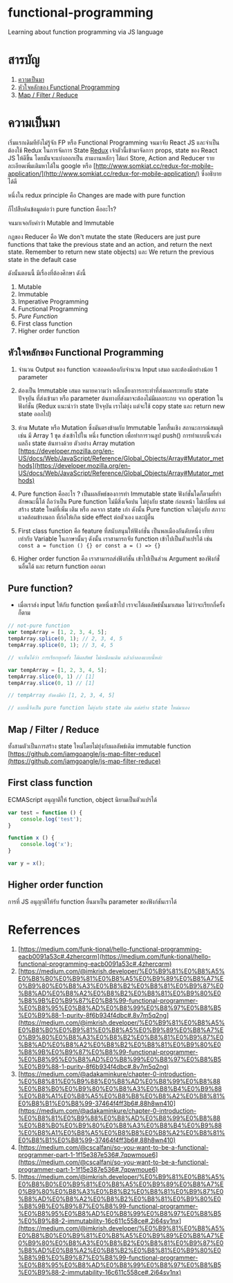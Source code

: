 # functional-programming
Learning about function programming via JS language

# สารบัญ
1. [ความเป็นมา](https://github.com/iamgoangle/functional-programming#ความเป็นมา)
2. [หัวใจหลักของ Functional Programming](https://github.com/iamgoangle/functional-programming#หัวใจหลักของ-functional-programming)
3. [Map / Filter / Reduce](https://github.com/iamgoangle/functional-programming#map--filter--reduce)

# ความเป็นมา

เริ่มแรกเดิมทียังไม่รู้จัก FP หรือ Functional Programming จนมาจับ React JS และจำเป็นต้องใช้ Redux ในการจัดการ State
[Redux](http://redux.js.org/) เจ้าตัวนี้เข้ามาจัดการ props, state ของ React JS ให้ดีขึ้น โดยมันจะแบ่งออกเป็น สามงานหลักๆ ได้แก่ Store, Action and Reducer รายละเอียดเพิ่มเติมหาได้ใน google หรือ [http://www.somkiat.cc/redux-for-mobile-application/](http://www.somkiat.cc/redux-for-mobile-application/) ซึ่งอธิบายได้ดี

หนึ่งใน redux principle คือ Changes are made with pure function

ก็ไปสืบค้นข้อมูลต่อว่า pure function คืออะไร?

จนมาเจอกับคำว่า Mutable and Immutable

กฏของ Reducer คือ We don't mutate the state (Reducers are just pure functions that take the previous state and an action, and return the next state. Remember to return new state objects) และ We return the previous state in the default case

ดังนั้นตอนนี้ มีเรื่องที่ต้องศึกษา ดังนี้

1. Mutable
2. Immutable
3. Imperative Programming
4. Functional Programming
5. *Pure Function*
6. First class function
7. Higher order function

## หัวใจหลักของ Functional Programming
1. จำนวน Output ของ function จะสอดคล้องกับจำนวน Input เสมอ และต้องมีอย่างน้อย 1 parameter

2. ต้องเป็น Immutable เสมอ หมายความว่า หลีกเลี่ยงการกระทำที่ส่งผลกระทบกับ state ปัจจุบัน ที่ส่งเข้ามา หรือ parameter ต้นทางที่ส่งมาจะต้องไม่มีผลกระกบ จาก operation ในฟังก์ชั่น (Redux แนะนำว่า state ปัจจุบัน เราไม่ยุ่ง แต่จะใช้ copy state และ return new state ออกไป)

3. ห้าม Mutate หรือ Mutation ซึ่งมันตรงข้ามกับ Immutable โดยสิ้นเชิง สถานะการณ์สมมุติ เช่น มี Array 1 ชุด ส่งเข้าไปใน หนึ่ง function เพื่อทำการวนลูป push() การทำแบบนี้จะส่งผลถึง state ต้นทางด้วย ตัวอย่าง Array mutation [https://developer.mozilla.org/en-US/docs/Web/JavaScript/Reference/Global_Objects/Array#Mutator_methods](https://developer.mozilla.org/en-US/docs/Web/JavaScript/Reference/Global_Objects/Array#Mutator_methods)
4. Pure function คืออะไร ? เป็นผลลัพธ์ของการทำ Immutable state ฟังก์ชั่นใดก็ตามที่ทำลักษณะนี้ได้ ถือว่าเป็น Pure function ไม่มีสิ่งเจือปน ไม่ยุ่งกับ state ก่อนหน้า ไม่เปลี่ยน แต่สร้าง state ใหม่ที่เพิ่ม เติม หรือ ลดจาก state เก่า ดังนั้น Pure function จะไม่ยุ่งกับ สภาวะแวดล้อมข้างนอก ที่ก่อให้เกิด side effect ต่อตัวเอง และผู้อื่น
5. First class function คือ feature ที่สนับสนุนให้ฟังก์ชั่น เป็นพลเมืองอันดับหนึ่ง เทียบเท่ากับ Variable ในภาษานั้นๆ ดังนั้น เราสามารถจับ function เข้าไปเป็นตัวแปรได้ เช่น `const a = function () {} or const a = () => {}`
6. Higher order function คือ เราสามารถส่งฟังก์ชั่น เข้าไปเป็นส่วน Argument ของฟังก์ชั่นอื่นได้ และ return function ออกมา

## Pure function?
- เมื่อเราส่ง input ให้กับ function ชุดหนึ่งเข้าไป เราจะได้ผลลัพธ์นั้นมาเสมอ ไม่ว่าจะเรียกกี่ครั้งก็ตาม
```javascript
// not-pure function
var tempArray = [1, 2, 3, 4, 5];
tempArray.splice(0, 1); // 2, 3, 4, 5
tempArray.splice(0, 1); // 3, 4, 5

// จะเห็นได้ว่า การเรียกทุกครั้ง ได้ผลลัพธ์ ไม่เหมือนเดิม แล้วถ้าลองแบบนี้หล่ะ

var tempArray = [1, 2, 3, 4, 5];
tempArray.slice(0, 1) // [1]
tempArray.slice(0, 1) // [1]

// tempArray ยังคงมีค่า [1, 2, 3, 4, 5]

// แบบนี้จึงเป็น pure function ไม่ยุ่งกับ state เดิม แต่สร้าง state ใหม่มาเอง
```

## Map / Filter / Reduce
ทั้งสามตัวเป็นการสร้าง state ใหม่โดยไม่ยุ่งกับผลลัพธ์เดิม immutable function
[https://github.com/iamgoangle/js-map-filter-reduce](https://github.com/iamgoangle/js-map-filter-reduce)

## First class function
ECMAScript อนุญาติให้ function, object นิยามเป็นตัวแปรได้

```javascript
var test = function () {
	console.log('test');
}

function x () {
	console.log('x');
}

var y = x();
```

## Higher order function
การที่ JS อนุญาติให้รับ function อื่นมาเป็น parameter ของฟังก์ชันเราได้


# Referrences
1. [https://medium.com/funk-tional/hello-functional-programming-eacb0091a53c#.4zhercqrm](https://medium.com/funk-tional/hello-functional-programming-eacb0091a53c#.4zhercqrm)
2. [https://medium.com/@imkrish.developer/%E0%B9%81%E0%B8%A5%E0%B8%B0%E0%B9%81%E0%B8%A5%E0%B9%89%E0%B8%A7%E0%B9%80%E0%B8%A3%E0%B8%B2%E0%B8%81%E0%B9%87%E0%B8%AD%E0%B8%A2%E0%B8%B2%E0%B8%81%E0%B9%80%E0%B8%9B%E0%B9%87%E0%B8%99-functional-programmer-%E0%B8%95%E0%B8%AD%E0%B8%99%E0%B8%97%E0%B8%B5%E0%B9%88-1-purity-8f6b934f4dbc#.8v7m5q2ng](https://medium.com/@imkrish.developer/%E0%B9%81%E0%B8%A5%E0%B8%B0%E0%B9%81%E0%B8%A5%E0%B9%89%E0%B8%A7%E0%B9%80%E0%B8%A3%E0%B8%B2%E0%B8%81%E0%B9%87%E0%B8%AD%E0%B8%A2%E0%B8%B2%E0%B8%81%E0%B9%80%E0%B8%9B%E0%B9%87%E0%B8%99-functional-programmer-%E0%B8%95%E0%B8%AD%E0%B8%99%E0%B8%97%E0%B8%B5%E0%B9%88-1-purity-8f6b934f4dbc#.8v7m5q2ng)
3. [https://medium.com/@adakaminkure/chapter-0-introduction-%E0%B8%81%E0%B9%88%E0%B8%AD%E0%B8%99%E0%B8%88%E0%B8%B0%E0%B9%80%E0%B8%A3%E0%B8%B4%E0%B9%88%E0%B8%A1%E0%B8%A5%E0%B8%B8%E0%B8%A2%E0%B8%81%E0%B8%B1%E0%B8%99-37464f4ff3b6#.88h8wn410](https://medium.com/@adakaminkure/chapter-0-introduction-%E0%B8%81%E0%B9%88%E0%B8%AD%E0%B8%99%E0%B8%88%E0%B8%B0%E0%B9%80%E0%B8%A3%E0%B8%B4%E0%B9%88%E0%B8%A1%E0%B8%A5%E0%B8%B8%E0%B8%A2%E0%B8%81%E0%B8%B1%E0%B8%99-37464f4ff3b6#.88h8wn410)
4. [https://medium.com/@cscalfani/so-you-want-to-be-a-functional-programmer-part-1-1f15e387e536#.7qpwmoue6](https://medium.com/@cscalfani/so-you-want-to-be-a-functional-programmer-part-1-1f15e387e536#.7qpwmoue6)
5. [https://medium.com/@imkrish.developer/%E0%B9%81%E0%B8%A5%E0%B8%B0%E0%B9%81%E0%B8%A5%E0%B9%89%E0%B8%A7%E0%B9%80%E0%B8%A3%E0%B8%B2%E0%B8%81%E0%B9%87%E0%B8%AD%E0%B8%A2%E0%B8%B2%E0%B8%81%E0%B9%80%E0%B8%9B%E0%B9%87%E0%B8%99-functional-programmer-%E0%B8%95%E0%B8%AD%E0%B8%99%E0%B8%97%E0%B8%B5%E0%B9%88-2-immutability-16c611c558ce#.2i64sv1nx](https://medium.com/@imkrish.developer/%E0%B9%81%E0%B8%A5%E0%B8%B0%E0%B9%81%E0%B8%A5%E0%B9%89%E0%B8%A7%E0%B9%80%E0%B8%A3%E0%B8%B2%E0%B8%81%E0%B9%87%E0%B8%AD%E0%B8%A2%E0%B8%B2%E0%B8%81%E0%B9%80%E0%B8%9B%E0%B9%87%E0%B8%99-functional-programmer-%E0%B8%95%E0%B8%AD%E0%B8%99%E0%B8%97%E0%B8%B5%E0%B9%88-2-immutability-16c611c558ce#.2i64sv1nx)
